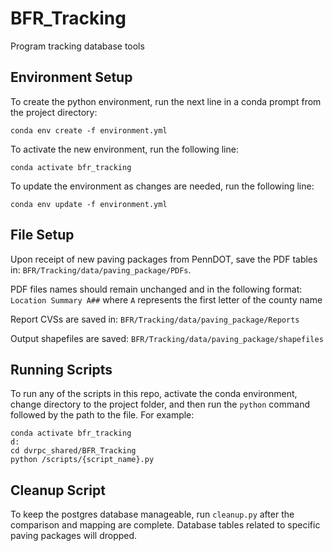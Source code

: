 # BFR_Tracking

Program tracking database tools

## Environment Setup

To create the python environment, run the next line in a conda prompt from the project directory:

```
conda env create -f environment.yml
```

To activate the new environment, run the following line:

```
conda activate bfr_tracking
```

To update the environment as changes are needed, run the following line:

```
conda env update -f environment.yml
```
## File Setup

Upon receipt of new paving packages from PennDOT, save the PDF tables in: ` BFR/Tracking/data/paving_package/PDFs `. 

PDF files names should remain unchanged and in the following format: `Location Summary A##` where `A` represents the first letter of the county name

Report CVSs are saved in: ` BFR/Tracking/data/paving_package/Reports `

Output shapefiles are saved: ` BFR/Tracking/data/paving_package/shapefiles `

## Running Scripts

To run any of the scripts in this repo, activate the conda environment, change directory to the project folder, and then run the `python` command followed by the path to the file. For example:

```
conda activate bfr_tracking 
d:
cd dvrpc_shared/BFR_Tracking
python /scripts/{script_name}.py
```

## Cleanup Script

To keep the postgres database manageable, run `cleanup.py` after the comparison and mapping are complete. Database tables related to specific paving packages will dropped.